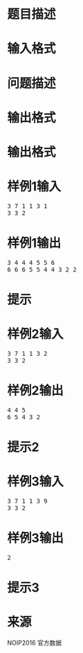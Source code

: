 

# 题目描述



# 输入格式



# 问题描述



# 输出格式



# 输出格式



# 样例1输入


<pre>3 7 1 1 3 1
3 3 2</pre>

# 样例1输出


<pre>3 4 4 4 5 5 6
6 6 6 5 5 4 4 3 2 2</pre>

# 提示



# 样例2输入


<pre>3 7 1 1 3 2
3 3 2</pre>

# 样例2输出


<pre>4 4 5
6 5 4 3 2
</pre>

# 提示2



# 样例3输入


<pre>3 7 1 1 3 9
3 3 2
</pre>

# 样例3输出


<pre>2
</pre>

# 提示3



# 来源


<p>
NOIP2016 官方数据
</p>
